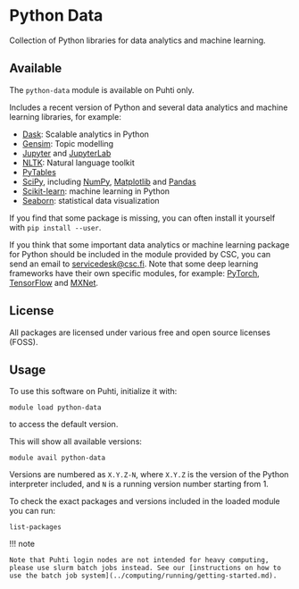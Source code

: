 # Python Data

Collection of Python libraries for data analytics and machine learning.

## Available

The `python-data` module is available on Puhti only.

Includes a recent version of Python and several data analytics and machine learning libraries, for example:

- [Dask](https://dask.org/): Scalable analytics in Python
- [Gensim](https://radimrehurek.com/gensim/): Topic modelling
- [Jupyter](https://jupyter.org/index.html) and [JupyterLab](https://jupyterlab.readthedocs.io/en/stable/)
- [NLTK](https://matplotlib.org/): Natural language toolkit
- [PyTables](http://www.pytables.org/)
- [SciPy](https://www.scipy.org/), including [NumPy](https://www.numpy.org/), [Matplotlib](https://matplotlib.org/) and [Pandas](https://pandas.pydata.org/)
- [Scikit-learn](https://scikit-learn.org/stable/): machine learning in Python
- [Seaborn](https://seaborn.pydata.org/): statistical data visualization

If you find that some package is missing, you can often install it yourself with `pip install --user`.

If you think that some important data analytics or machine learning package for Python should be included in the module provided by CSC, you can send an email to <servicedesk@csc.fi>.  Note that some deep learning frameworks have their own specific modules, for example: [PyTorch](pytorch.md), [TensorFlow](tensorflow.md) and [MXNet](mxnet.md).

## License

All packages are licensed under various free and open source licenses (FOSS).

## Usage

To use this software on Puhti, initialize it with:

```text
module load python-data
```

to access the default version.

This will show all available versions:

```text
module avail python-data
```

Versions are numbered as `X.Y.Z-N`, where `X.Y.Z` is the version of the Python interpreter included, and `N` is a running version number starting from 1.

To check the exact packages and versions included in the loaded module you can run:

```text
list-packages
```

!!! note 

    Note that Puhti login nodes are not intended for heavy computing, please use slurm batch jobs instead. See our [instructions on how to use the batch job system](../computing/running/getting-started.md).
